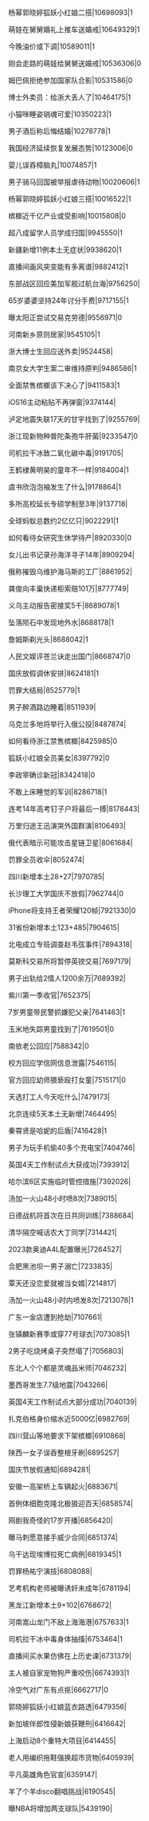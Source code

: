 杨幂郭晓婷狐妖小红娘二搭|10698093|1

萌娃在舅舅婚礼上推车送婚戒|10649329|1

今晚油价或下调|10589011|1

刚会走路的萌娃给舅舅送婚戒|10536306|0

姆巴佩拒绝参加国家队合影|10531586|0

博士外卖员：给浙大丢人了|10464175|1

小猫咪睡姿销魂可爱|10350223|1

男子酒后称后悔结婚|10278778|1

我国经济延续恢复发展态势|10123006|0

婴儿误吞樟脑丸|10074857|1

男子骑马回国被举报虐待动物|10020606|1

杨幂郭晓婷狐妖小红娘三搭|10016522|1

槟榔近千亿产业或受影响|10015808|0

超八成留学人员学成归国|9945550|1

新疆新增11例本土无症状|9938620|1

直播间画风突变能有多离谱|9882412|1

东部战区回应美加军舰过航台海|9756250|

65岁婆婆坚持24年讨分手费|9717155|1

曝太阳正尝试交易克劳德|9556971|0

河南新乡原则居家|9545105|1

浙大博士生回应送外卖|9524458|

南京女大学生案二审维持原判|9486586|1

全面禁售槟榔该下决心了|9411583|1

iOS16主动粘贴不再弹窗|9374144|

泸定地震失联17天的甘宇找到了|9255769|

浙江现新物种普陀条孢牛肝菌|9233547|0

司机拉干冰致二氧化碳中毒|9191705|

王鹤棣黄明昊的童年不一样|9184004|1

虞书欣泡泡袖发生了什么|9178864|1

多所高校延长专硕学制至3年|9137718|

全球蚂蚁总数约2亿亿只|9022291|1

如何看待女研究生休学待产|8920330|0

女儿出书记录孙海洋寻子14年|8909294|

俄称摧毁乌维护海马斯的工厂|8861952|

龚俊向丰巢快递柜索赔101万|8777749|

义乌主动报告密接奖5千|8689078|1

坠落陨石中发现地外水|8688178|1

詹姆斯剃光头|8688042|1

人民文娱评苍兰诀走出国门|8668747|0

国庆放假调休安排|8624181|1

罚罪大结局|8525779|1

男子醉酒路边睡着|8511939|

乌克兰多地将举行入俄公投|8487874|

如何看待浙江禁售槟榔|8425985|0

狐妖小红娘全员美女|8397792|0

李政宰确诊新冠|8342418|0

不敢上床睡觉的军训|8286718|1

连考14年高考钉子户将最后一搏|8178443|

万里归途王迅演哭外国群演|8106493|

俄代表暗示可能攻击星链卫星|8061684|

罚罪全员收伞|8052474|

四川新增本土28+27|7970785|

长沙理工大学国庆不放假|7962744|0

iPhone将支持王者荣耀120帧|7921330|0

31省份新增本土123+485|7904615|

北电成立专班调查赵韦弦事件|7894318|

莫斯科交易所将暂停英镑交易|7697179|

男子出轨给2情人1200余万|7689392|

紫川第一季收官|7652375|

7岁男童带民警抓嫌犯父亲|7641463|1

玉米地失踪男童找到了|7619501|0

南依老公回应|7588342|0

校方回应学信网信息泄露|7546115|

官方回应幼师猥亵殴打女童|7515171|0

天选打工人今天吃什么|7479173|

北京连续5天本土无新增|7464495|

秦霄贤是哈妮的后盾|7416428|1

男子为玩手机偷40多个充电宝|7404746|

英国4天工作制试点大获成功|7393912|

哈尔滨6区实施临时管控措施|7392026|

汤加一火山48小时喷8次|7389015|

日德战机将首次在日共同训练|7388684|

清华隔空喊话农大丁同学|7314421|

2023款奥迪A4L配置曝光|7264527|

合肥黑池坝一男子溺亡|7233835|

覃天还没恋爱就被当女婿|7214817|

汤加一火山48小时内喷发8次|7213078|1

广东一金店遭到抢劫|7107661|

张镇麟新赛季或穿77号球衣|7073085|1

2男子吃烧烤桌子突然塌了|7056803|

东北人个个都是灵魂品米师|7046232|

墨西哥发生7.7级地震|7043266|

英国4天工作制试点大部分成功|7040139|

扎克伯格身价缩水近5000亿|6982769|

四川营山等地要求下架槟榔|6910868|

陕西一女子误吞整根牙刷|6895257|

国庆节放假通知|6894281|

安徽一高架桥上车辆起火|6883671|

首例体细胞克隆北极狼迎百天|6858574|

网剧我奇怪的17岁开播|6856420|

曝马刺愿意接手威少合同|6851374|

乌干达现埃博拉死亡病例|6819345|1

罚罪杨祐宁演技|6808088|

艺考机构老师被曝诱奸未成年|6781194|

黑龙江新增本土9+102|6768672|

河南嵩山龙门不敌上海海港|6757633|1

司机拉干冰中毒身体抽搐|6753464|1

直播间买水果仿佛在上历史课|6731379|

主人被自家宠物狗严重咬伤|6674393|1

冷空气对广东有点抠|6662717|0

郭晓婷狐妖小红娘蓝衣路透|6479356|

新加坡伴郎性侵新娘获鞭刑|6416642|

上海启动8个重特大项目|6414455|

老人用编织拖鞋强换超市货物|6405939|

平凡英雄角色官宣|6359147|

羊了个羊disco翻唱挑战|6190545|

曝NBA将增加两支球队|5439190|

